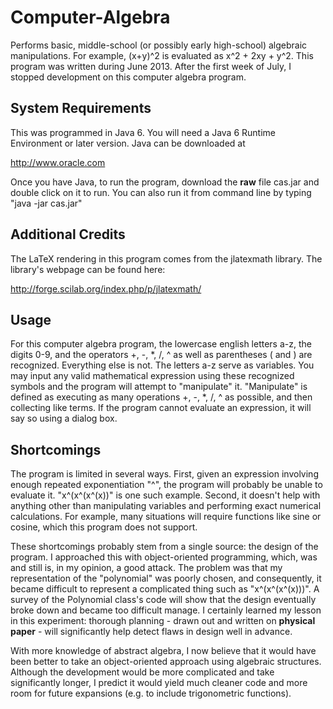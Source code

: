 Computer-Algebra
================

Performs basic, middle-school (or possibly early high-school) algebraic manipulations. For example, (x+y)^2 is evaluated as x^2 + 2xy + y^2. This program was written during June 2013. After the first week of July, I stopped development on this computer algebra program.

System Requirements
-----

This was programmed in Java 6. You will need a Java 6 Runtime Environment or later version. Java can be downloaded at 

http://www.oracle.com

Once you have Java, to run the program, download the **raw** file cas.jar and double click on it to run. You can also run it from command line by typing "java -jar cas.jar"

Additional Credits
-----

The LaTeX rendering in this program comes from the jlatexmath library. The library's webpage can be found here:

http://forge.scilab.org/index.php/p/jlatexmath/

Usage
-----

For this computer algebra program, the lowercase english letters a-z, the digits 0-9, and the operators +, -, *, /, ^ as well as parentheses ( and ) are recognized. Everything else is not. The letters a-z serve as variables. You may input any valid mathematical expression using these recognized symbols and the program will attempt to "manipulate" it. "Manipulate" is defined as executing as many operations +, -, *, /, ^ as possible, and then collecting like terms. If the program cannot evaluate an expression, it will say so using a dialog box.

Shortcomings
-----

The program is limited in several ways. First, given an expression involving enough repeated exponentiation "^", the program will probably be unable to evaluate it. "x^(x^(x^(x))" is one such example. Second, it doesn't help with anything other than manipulating variables and performing exact numerical calculations. For example, many situations will require functions like sine or cosine, which this program does not support.

These shortcomings probably stem from a single source: the design of the program. I approached this with object-oriented programming, which, was and still is, in my opinion, a good attack. The problem was that my representation of the "polynomial" was poorly chosen, and consequently, it became difficult to represent a complicated thing such as "x^(x^(x^(x)))". A survey of the Polynomial class's code will show that the design eventually broke down and became too difficult manage. I certainly learned my lesson in this experiment: thorough planning - drawn out and written on **physical paper** - will significantly help detect flaws in design well in advance.

With more knowledge of abstract algebra, I now believe that it would have been better to take an object-oriented approach using algebraic structures. Although the development would be more complicated and take significantly longer, I predict it would yield much cleaner code and more room for future expansions (e.g. to include trigonometric functions). 
